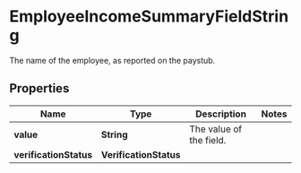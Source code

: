 

# EmployeeIncomeSummaryFieldString

The name of the employee, as reported on the paystub.

## Properties

| Name | Type | Description | Notes |
|------------ | ------------- | ------------- | -------------|
|**value** | **String** | The value of the field. |  |
|**verificationStatus** | **VerificationStatus** |  |  |




